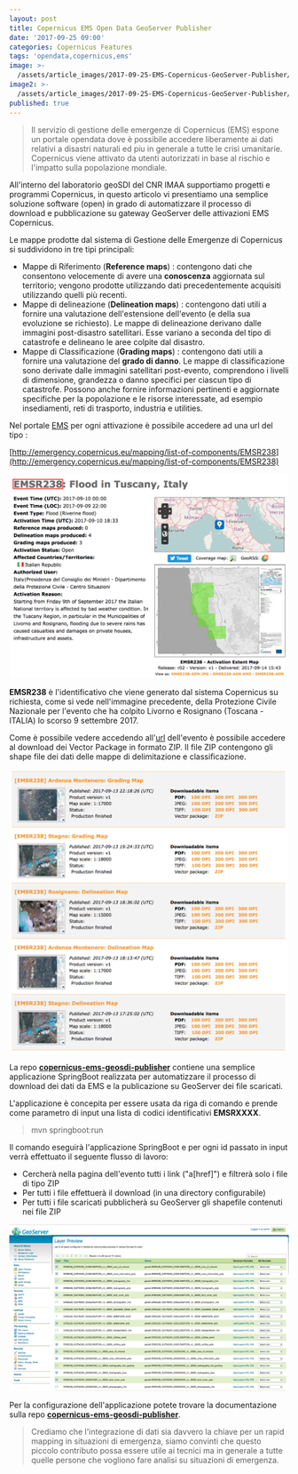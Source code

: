 ```yaml
---
layout: post
title: Copernicus EMS Open Data GeoServer Publisher
date: '2017-09-25 09:00'
categories: Copernicus Features
tags: 'opendata,copernicus,ems'
image: >-
  /assets/article_images/2017-09-25-EMS-Copernicus-GeoServer-Publisher/satellite-4.jpg
image2: >-
  /assets/article_images/2017-09-25-EMS-Copernicus-GeoServer-Publisher/satellite-4.jpg
published: true
---
```


>Il servizio di gestione delle emergenze di Copernicus (EMS) espone un portale opendata dove è possibile accedere liberamente ai dati relativi a disastri naturali ed piu in generale a tutte le crisi umanitarie. Copernicus viene attivato da utenti autorizzati in base al rischio e l'impatto sulla popolazione mondiale.

All'interno del laboratorio geoSDI del CNR IMAA supportiamo progetti e programmi Copernicus, in questo articolo vi presentiamo una semplice soluzione software (open) in grado di automatizzare il processo di download e pubblicazione su gateway GeoServer delle attivazioni EMS Copernicus.

Le mappe prodotte dal sistema di Gestione delle Emergenze di Copernicus si suddividono in tre tipi principali:

- Mappe di Riferimento (**Reference maps**) : contengono dati che consentono velocemente di avere una **conoscenza** aggiornata sul territorio; vengono prodotte utilizzando dati precedentemente acquisiti utilizzando quelli più recenti.
- Mappe di delineazione (**Delineation maps**) : contengono dati utili a fornire una valutazione dell'estensione dell'evento (e della sua evoluzione se richiesto). Le mappe di delineazione derivano dalle immagini post-disastro satellitari. Esse variano a seconda del tipo di catastrofe e delineano le aree colpite dal disastro.
- Mappe di Classificazione (**Grading maps**) : contengono dati utili a fornire una valutazione del **grado di danno**. Le mappe di classificazione sono derivate dalle immagini satellitari post-evento, comprendono i livelli di dimensione, grandezza o danno specifici per ciascun tipo di catastrofe. Possono anche fornire informazioni pertinenti e aggiornate specifiche per la popolazione e le risorse interessate, ad esempio insediamenti, reti di trasporto, industria e utilities.

Nel portale [EMS](http://emergency.copernicus.eu/) per ogni attivazione è possibile accedere ad una url del tipo :

[http://emergency.copernicus.eu/mapping/list-of-components/EMSR238](http://emergency.copernicus.eu/mapping/list-of-components/EMSR238)

![Dettagli dell'evento EMS](/assets/article_images/2017-09-25-EMS-Copernicus-GeoServer-Publisher/EMS-details.png)


**EMSR238** è l'identificativo che viene generato dal sistema Copernicus su richiesta, come si vede nell'immagine precedente, della Protezione Civile Nazionale per l'evento che ha colpito Livorno e Rosignano (Toscana - ITALIA) lo scorso 9 settembre 2017.

Come è possibile vedere accedendo all'[url](http://emergency.copernicus.eu/mapping/list-of-components/EMSR238) dell'evento è possibile accedere al download dei Vector Package in formato ZIP. Il file ZIP contengono gli shape file dei dati delle mappe di delimitazione e classificazione.

![Mappe disponibili (Vector Package)](/assets/article_images/2017-09-25-EMS-Copernicus-GeoServer-Publisher/EMS-VectorPackage.png)

La repo [**copernicus-ems-geosdi-publisher**](https://github.com/geosdi/copernicus-ems-geosdi-publisher "https://github.com/geosdi/copernicus-ems-geosdi-publisher") contiene una semplice applicazione SpringBoot realizzata per automatizzare il processo di download dei dati da EMS e la publicazione su GeoServer dei file scaricati.

L'applicazione è concepita per essere usata da riga di comando e prende come parametro di input una lista di codici identificativi **EMSRXXXX**.

> mvn springboot:run

Il comando eseguirà l'applicazione SpringBoot e per ogni id passato in input verrà effettuato il seguente flusso di lavoro:

- Cercherà nella pagina dell'evento tutti i link ("a[href]") e filtrerà solo i file di tipo ZIP
- Per tutti i file effettuerà il download (in una directory configurabile)
- Per tutti i file scaricati pubblicherà su GeoServer gli shapefile contenuti nei file ZIP

![Dati EMS importati su GeoServer](/assets/article_images/2017-09-25-EMS-Copernicus-GeoServer-Publisher/geoserver-ems-published-layers.png)


Per la configurazione dell'applicazione potete trovare la documentazione sulla repo [**copernicus-ems-geosdi-publisher**](https://github.com/geosdi/copernicus-ems-geosdi-publisher).

> Crediamo che l'integrazione di dati sia davvero la chiave per un rapid mapping in situazioni di emergenza, siamo convinti che questo piccolo contributo possa essere utile ai tecnici ma in generale a tutte quelle persone che vogliono fare analisi su situazioni di emergenza.
